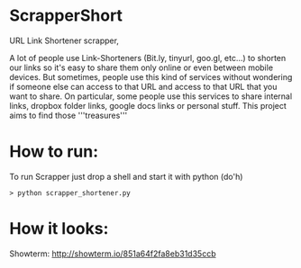 # ScrapperShort
URL Link Shortener scrapper,

A lot of people use Link-Shorteners (Bit.ly, tinyurl, goo.gl, etc...) to shorten our links so it's easy to share them only online or even between mobile devices. But sometimes, people use this kind of services without wondering if someone else can access to that URL and access to that URL that you want to share. On particular, some people use this services to share internal links, dropbox folder links, google docs links or personal stuff. This project aims to find those '''treasures'''

# How to run:
To run Scrapper just drop a shell and start it with python (do'h)
```
> python scrapper_shortener.py
```

# How it looks:
Showterm: http://showterm.io/851a64f2fa8eb31d35ccb
